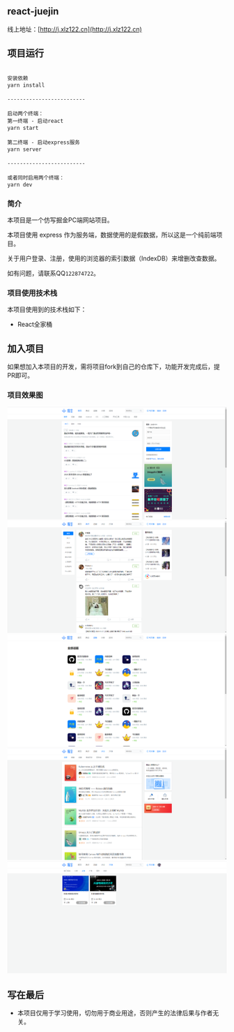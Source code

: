 ## react-juejin

线上地址：[http://j.xlz122.cn](http://j.xlz122.cn)

## 项目运行

```

安装依赖
yarn install

-------------------------

启动两个终端：
第一终端 - 启动react
yarn start

第二终端 - 启动express服务
yarn server

-------------------------

或者同时启用两个终端：
yarn dev

```

### 简介

本项目是一个仿写掘金PC端网站项目。

本项目使用 express 作为服务端，数据使用的是假数据，所以这是一个纯前端项目。

关于用户登录、注册，使用的浏览器的索引数据（IndexDB）来增删改查数据。

如有问题，请联系QQ``122874722``。

### 项目使用技术栈

本项目使用到的技术栈如下：
* React全家桶

## 加入项目

如果想加入本项目的开发，需将项目fork到自己的仓库下，功能开发完成后，提PR即可。
  
### 项目效果图

![](./src/images/design-sketch/home.png)
![](./src/images/design-sketch/boiling-point.png)
![](./src/images/design-sketch/topic.png)
![](./src/images/design-sketch/brochure.png)
![](./src/images/design-sketch/activity.png)
## 写在最后

* 本项目仅用于学习使用，切勿用于商业用途，否则产生的法律后果与作者无关。
